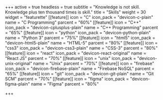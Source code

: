+++
active = true
headless = true
subtitle = "Knowledge is not skill. Knowledge plus ten thousand times is skill."
title = "Skills"
weight = 30
widget = "featurette"
[[feature]]
icon = "C"
icon_pack = "devicon-c-plain"
name = "C Programming"
parcent = "60%"
[[feature]]
icon = "C++"
icon_pack = "devicon-cplusplus-plain"
name = "C++ Programming"
parcent = "65%"
[[feature]]
icon = "python"
icon_pack = "devicon-python-plain"
name = "Python 3"
parcent = "75%"
[[feature]]
icon = "html5"
icon_pack = "devicon-html5-plain"
name = "HTML-5"
parcent = "80%"
[[feature]]
icon = "css3"
icon_pack = "devicon-css3-plain"
name = "CSS-3"
parcent = "80%"
[[feature]]
icon = "react"
icon_pack = "devicon-react-original"
name = "React JS"
parcent = "70%"
[[feature]]
icon = "unix"
icon_pack = "devicon-unix-original"
name = "Unix"
parcent = "70%"
[[feature]]
icon = "firebase"
icon_pack = "devicon-firebase-plain"
name = "Firebase NoSQL"
parcent = "65%"
[[feature]]
icon = "git"
icon_pack = "devicon-git-plain"
name = "Git SCM"
parcent = "70%"
[[feature]]
icon = "figma"
icon_pack = "devicon-figma-plain"
name = "Figma"
parcent = "80%"

+++
